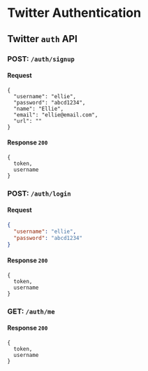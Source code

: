 # Twitter Authentication

## Twitter `auth` API

### POST: `/auth/signup`

#### Request

```
{
  "username": "ellie",
  "password": "abcd1234",
  "name": "Ellie",
  "email": "ellie@email.com",
  "url": ""
}
```

#### Response `200`

```
{
  token,
  username
}
```

### POST: `/auth/login`

#### Request

```json
{
  "username": "ellie",
  "password": "abcd1234"
}
```

#### Response `200`

```
{
  token,
  username
}
```

### GET: `/auth/me`

#### Response `200`

```
{
  token,
  username
}
```
